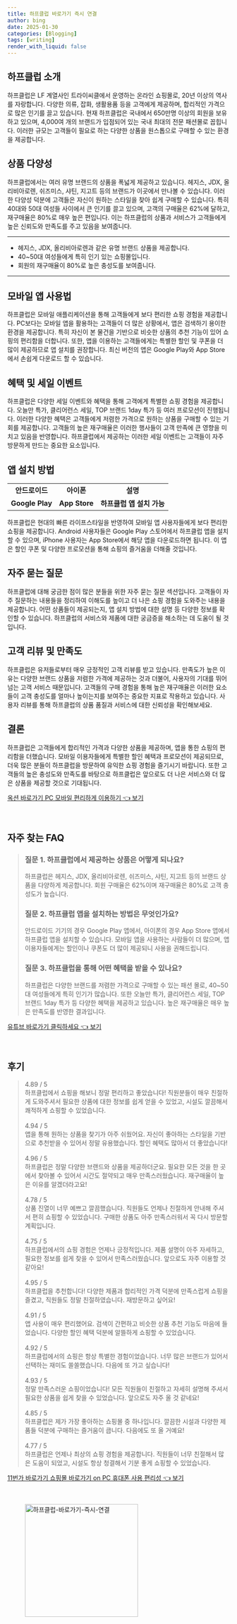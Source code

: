 ```yaml
---
title: 하프클럽 바로가기 즉시 연결
author: bing
date: 2025-01-30
categories: [Blogging]
tags: [writing]
render_with_liquid: false
---
```



<h2 id='하프클럽 소개'>하프클럽 소개</h2>

<p>하프클럽은 LF 계열사인 트라이씨클에서 운영하는 온라인 쇼핑몰로, 20년 이상의 역사를 자랑합니다. 다양한 의류, 잡화, 생활용품 등을 고객에게 제공하며, 합리적인 가격으로 많은 인기를 끌고 있습니다. 현재 하프클럽은 국내에서 650만명 이상의 회원을 보유하고 있으며, 4,000여 개의 브랜드가 입점되어 있는 국내 최대의 전문 패션몰로 꼽힙니다. 이러한 규모는 고객들이 필요로 하는 다양한 상품을 원스톱으로 구매할 수 있는 환경을 제공합니다.</p>

<h2 id='상품 다양성'>상품 다양성</h2>

<p>하프클럽에서는 여러 유명 브랜드의 상품을 폭넓게 제공하고 있습니다. 헤지스, JDX, 올리비아로렌, 쉬즈미스, 샤틴, 지고트 등의 브랜드가 이곳에서 만나볼 수 있습니다. 이러한 다양성 덕분에 고객들은 자신이 원하는 스타일을 찾아 쉽게 구매할 수 있습니다. 특히 40대와 50대 여성들 사이에서 큰 인기를 끌고 있으며, 고객의 구매율은 62%에 달하고, 재구매율은 80%로 매우 높은 편입니다. 이는 하프클럽의 상품과 서비스가 고객들에게 높은 신뢰도와 만족도를 주고 있음을 보여줍니다.</p>

<hr />

<ul>
    <li>헤지스, JDX, 올리비아로렌과 같은 유명 브랜드 상품을 제공합니다.</li>
    <li>40~50대 여성들에게 특히 인기 있는 쇼핑몰입니다.</li>
    <li>회원의 재구매율이 80%로 높은 충성도를 보여줍니다.</li>
</ul>

<hr />

<h2 id='모바일 앱 사용법'>모바일 앱 사용법</h2>

<p>하프클럽은 모바일 애플리케이션을 통해 고객들에게 보다 편리한 쇼핑 경험을 제공합니다. PC보다는 모바일 앱을 활용하는 고객들이 더 많은 상황에서, 앱은 검색하기 용이한 환경을 제공합니다. 특히 자신이 본 물건을 기반으로 비슷한 상품의 추천 기능이 있어 쇼핑의 편리함을 더합니다. 또한, 앱을 이용하는 고객들에게는 특별한 할인 및 쿠폰을 더 많이 제공하므로 앱 설치를 권장합니다. 최신 버전의 앱은 Google Play와 App Store에서 손쉽게 다운로드 할 수 있습니다.</p>

<h2 id='혜택 및 세일 이벤트'>혜택 및 세일 이벤트</h2>

<p>하프클럽은 다양한 세일 이벤트와 혜택을 통해 고객에게 특별한 쇼핑 경험을 제공합니다. 오늘만 특가, 클리어런스 세일, TOP 브랜드 1day 특가 등 여러 프로모션이 진행됩니다. 이러한 다양한 혜택은 고객들에게 저렴한 가격으로 원하는 상품을 구매할 수 있는 기회를 제공합니다. 고객들의 높은 재구매율은 이러한 행사들이 고객 만족에 큰 영향을 미치고 있음을 반영합니다. 하프클럽에서 제공하는 이러한 세일 이벤트는 고객들이 자주 방문하게 만드는 중요한 요소입니다.</p>

<h2 id='앱 설치 방법'>앱 설치 방법</h2>

<table>
    <tr>
        <td style="text-align: center; height: 17px;"><b>안드로이드</b></td>
        <td style="text-align: center; height: 17px;"><b>아이폰</b></td>
        <td style="text-align: center; height: 17px;"><b>설명</b></td>
    </tr>
    <tr>
        <td style="text-align: center; height: 17px;"><b>Google Play</b></td>
        <td style="text-align: center; height: 17px;"><b>App Store</b></td>
        <td style="text-align: center; height: 17px;"><b>하프클럽 앱 설치 가능</b></td>
    </tr>
</table>

<p>하프클럽은 현대의 빠른 라이프스타일을 반영하여 모바일 앱 사용자들에게 보다 편리한 쇼핑을 제공합니다. Android 사용자들은 Google Play 스토어에서 하프클럽 앱을 설치할 수 있으며, iPhone 사용자는 App Store에서 해당 앱을 다운로드하면 됩니다. 이 앱은 할인 쿠폰 및 다양한 프로모션을 통해 쇼핑의 즐거움을 더해줄 것입니다.</p>

<h2 id='자주 묻는 질문'>자주 묻는 질문</h2>

<p>하프클럽에 대해 궁금한 점이 많은 분들을 위한 자주 묻는 질문 섹션입니다. 고객들이 자주 질문하는 내용들을 정리하여 이해도를 높이고 더 나은 쇼핑 경험을 도와주는 내용을 제공합니다. 어떤 상품들이 제공되는지, 앱 설치 방법에 대한 설명 등 다양한 정보를 확인할 수 있습니다. 하프클럽의 서비스와 제품에 대한 궁금증을 해소하는 데 도움이 될 것입니다.</p>

<h2 id='고객 리뷰 및 만족도'>고객 리뷰 및 만족도</h2>

<p>하프클럽은 유저들로부터 매우 긍정적인 고객 리뷰를 받고 있습니다. 만족도가 높은 이유는 다양한 브랜드 상품을 저렴한 가격에 제공하는 것과 더불어, 사용자의 기대를 뛰어넘는 고객 서비스 때문입니다. 고객들의 구매 경험을 통해 높은 재구매율은 이러한 요소들이 고객 충성도를 얼마나 높이는지를 보여주는 중요한 지표로 작용하고 있습니다. 사용자 리뷰를 통해 하프클럽의 상품 품질과 서비스에 대한 신뢰성을 확인해보세요.</p>

<h2 id='결론'>결론</h2>

<p>하프클럽은 고객들에게 합리적인 가격과 다양한 상품을 제공하며, 앱을 통한 쇼핑의 편리함을 더했습니다. 모바일 이용자들에게 특별한 할인 혜택과 프로모션이 제공되므로, 더욱 많은 분들이 하프클럽을 방문하여 유익한 쇼핑 경험을 즐기시기 바랍니다. 또한 고객들의 높은 충성도와 만족도를 바탕으로 하프클럽은 앞으로도 더 나은 서비스와 더 많은 상품을 제공할 것으로 기대됩니다.</p>


<p><a class="click-button" title="옥션 바로가기 PC 모바일 편리하게 이용하기" href="https://purplelist.github.io/posts/%EC%98%A5%EC%85%98-%EB%B0%94%EB%A1%9C%EA%B0%80%EA%B8%B0-PC-%EB%AA%A8%EB%B0%94%EC%9D%BC-%ED%8E%B8%EB%A6%AC%ED%95%98%EA%B2%8C-%EC%9D%B4%EC%9A%A9%ED%95%98%EA%B8%B0/" rel="dofollow">옥션 바로가기 PC 모바일 편리하게 이용하기 👈 보기</a></p><br>
<h2 id='자주_찾는_FAQ'>자주 찾는 FAQ</h2>
<div itemscope="" itemtype="https://schema.org/FAQPage"> 
<blockquote> 
<div itemscope="" itemprop="mainEntity" itemtype="https://schema.org/Question"> 
<h3 itemprop="name">질문 1. 하프클럽에서 제공하는 상품은 어떻게 되나요?</h3> 
<div itemscope="" itemprop="acceptedAnswer" itemtype="https://schema.org/Answer"> 
<span itemprop="text"> 
<p>하프클럽은 헤지스, JDX, 올리비아로렌, 쉬즈미스, 샤틴, 지고트 등의 브랜드 상품을 다양하게 제공합니다. 회원 구매율은 62%이며 재구매율은 80%로 고객 충성도가 높습니다.</p> 
</span> 
</div> 
</div> 

<div itemscope="" itemprop="mainEntity" itemtype="https://schema.org/Question"> 
<h3 itemprop="name">질문 2. 하프클럽 앱을 설치하는 방법은 무엇인가요?</h3> 
<div itemscope="" itemprop="acceptedAnswer" itemtype="https://schema.org/Answer"> 
<span itemprop="text"> 
<p>안드로이드 기기의 경우 Google Play 앱에서, 아이폰의 경우 App Store 앱에서 하프클럽 앱을 설치할 수 있습니다. 모바일 앱을 사용하는 사람들이 더 많으며, 앱 이용자들에게는 할인이나 쿠폰도 더 많이 제공되니 사용을 권해드립니다.</p> 
</span> 
</div> 
</div> 

<div itemscope="" itemprop="mainEntity" itemtype="https://schema.org/Question"> 
<h3 itemprop="name">질문 3. 하프클럽을 통해 어떤 혜택을 받을 수 있나요?</h3> 
<div itemscope="" itemprop="acceptedAnswer" itemtype="https://schema.org/Answer"> 
<span itemprop="text"> 
<p>하프클럽은 다양한 브랜드를 저렴한 가격으로 구매할 수 있는 패션 몰로, 40~50대 여성들에게 특히 인기가 많습니다. 또한 오늘만 특가, 클리어런스 세일, TOP 브랜드 1day 특가 등 다양한 혜택을 제공하고 있습니다. 높은 재구매율은 매우 높은 만족도를 반영한 결과입니다.</p> 
</span> 
</div> 
</div> 
</blockquote> 
</div>
<p><a class="click-button" title="유튜브 바로가기 클릭하세요" href="https://purplelist.github.io/posts/%EC%9C%A0%ED%8A%9C%EB%B8%8C-%EB%B0%94%EB%A1%9C%EA%B0%80%EA%B8%B0-%ED%81%B4%EB%A6%AD%ED%95%98%EC%84%B8%EC%9A%94/" rel="dofollow">유튜브 바로가기 클릭하세요 👈 보기</a></p><br>
<h2 id='후기'>후기</h2>
<div itemscope itemtype="https://schema.org/Product">
  <blockquote>
  <div itemprop="review" itemscope itemtype="https://schema.org/Review">
      <div itemprop="reviewRating" itemscope itemtype="https://schema.org/Rating"> <span itemprop="ratingValue">4.89</span> / <span itemprop="bestRating">5</span> </div>
      <span itemprop="reviewBody">하프클럽에서 쇼핑을 해보니 정말 편리하고 좋았습니다! 직원분들이 매우 친절하게 도와주셔서 필요한 상품에 대한 정보를 쉽게 얻을 수 있었고, 시설도 깔끔해서 쾌적하게 쇼핑할 수 있었습니다.</span>
  </div>
  <br>
  <div itemprop="review" itemscope itemtype="https://schema.org/Review">
      <div itemprop="reviewRating" itemscope itemtype="https://schema.org/Rating"> <span itemprop="ratingValue">4.94</span> / <span itemprop="bestRating">5</span> </div>
      <span itemprop="reviewBody">앱을 통해 원하는 상품을 찾기가 아주 쉬웠어요. 자신이 좋아하는 스타일을 기반으로 추천받을 수 있어서 정말 유용했습니다. 할인 혜택도 많아서 더 좋았습니다!</span>
  </div>
  <br>
  <div itemprop="review" itemscope itemtype="https://schema.org/Review">
      <div itemprop="reviewRating" itemscope itemtype="https://schema.org/Rating"> <span itemprop="ratingValue">4.96</span> / <span itemprop="bestRating">5</span> </div>
      <span itemprop="reviewBody">하프클럽은 정말 다양한 브랜드와 상품을 제공하더군요. 필요한 모든 것을 한 곳에서 찾아볼 수 있어서 시간도 절약되고 매우 만족스러웠습니다. 재구매율이 높은 이유를 알겠더라고요!</span>
  </div>
  <br>
  <div itemprop="review" itemscope itemtype="https://schema.org/Review">
      <div itemprop="reviewRating" itemscope itemtype="https://schema.org/Rating"> <span itemprop="ratingValue">4.78</span> / <span itemprop="bestRating">5</span> </div>
      <span itemprop="reviewBody">상품 진열이 너무 예쁘고 깔끔했습니다. 직원들도 언제나 친절하게 안내해 주셔서 편히 쇼핑할 수 있었습니다. 구매한 상품도 아주 만족스러워서 꼭 다시 방문할 계획입니다.</span>
  </div>
  <br>
  <div itemprop="review" itemscope itemtype="https://schema.org/Review">
      <div itemprop="reviewRating" itemscope itemtype="https://schema.org/Rating"> <span itemprop="ratingValue">4.75</span> / <span itemprop="bestRating">5</span> </div>
      <span itemprop="reviewBody">하프클럽에서의 쇼핑 경험은 언제나 긍정적입니다. 제품 설명이 아주 자세하고, 필요한 정보를 쉽게 찾을 수 있어서 만족스러웠습니다. 앞으로도 자주 이용할 것 같아요!</span>
  </div>
  <br>
  <div itemprop="review" itemscope itemtype="https://schema.org/Review">
      <div itemprop="reviewRating" itemscope itemtype="https://schema.org/Rating"> <span itemprop="ratingValue">4.95</span> / <span itemprop="bestRating">5</span> </div>
      <span itemprop="reviewBody">하프클럽을 추천합니다! 다양한 제품과 합리적인 가격 덕분에 만족스럽게 쇼핑을 즐겼고, 직원들도 정말 친절하였습니다. 재방문하고 싶어요!</span>
  </div>
  <br>
  <div itemprop="review" itemscope itemtype="https://schema.org/Review">
      <div itemprop="reviewRating" itemscope itemtype="https://schema.org/Rating"> <span itemprop="ratingValue">4.91</span> / <span itemprop="bestRating">5</span> </div>
      <span itemprop="reviewBody">앱 사용이 매우 편리했어요. 검색이 간편하고 비슷한 상품 추천 기능도 마음에 들었습니다. 다양한 할인 혜택 덕분에 알뜰하게 쇼핑할 수 있었습니다.</span>
  </div>
  <br>
  <div itemprop="review" itemscope itemtype="https://schema.org/Review">
      <div itemprop="reviewRating" itemscope itemtype="https://schema.org/Rating"> <span itemprop="ratingValue">4.92</span> / <span itemprop="bestRating">5</span> </div>
      <span itemprop="reviewBody">하프클럽에서의 쇼핑은 항상 특별한 경험이었습니다. 너무 많은 브랜드가 있어서 선택하는 재미도 쏠쏠했습니다. 다음에 또 가고 싶습니다!</span>
  </div>
  <br>
  <div itemprop="review" itemscope itemtype="https://schema.org/Review">
      <div itemprop="reviewRating" itemscope itemtype="https://schema.org/Rating"> <span itemprop="ratingValue">4.93</span> / <span itemprop="bestRating">5</span> </div>
      <span itemprop="reviewBody">정말 만족스러운 쇼핑이었습니다! 모든 직원들이 친절하고 자세히 설명해 주셔서 필요한 상품을 쉽게 찾을 수 있었습니다. 앞으로도 자주 올 것 같네요!</span>
  </div>
  <br>
  <div itemprop="review" itemscope itemtype="https://schema.org/Review">
      <div itemprop="reviewRating" itemscope itemtype="https://schema.org/Rating"> <span itemprop="ratingValue">4.85</span> / <span itemprop="bestRating">5</span> </div>
      <span itemprop="reviewBody">하프클럽은 제가 가장 좋아하는 쇼핑몰 중 하나입니다. 깔끔한 시설과 다양한 제품들 덕분에 구매하는 즐거움이 큽니다. 다음에도 또 올 거예요!</span>
  </div>
  <br>
  <div itemprop="review" itemscope itemtype="https://schema.org/Review">
      <div itemprop="reviewRating" itemscope itemtype="https://schema.org/Rating"> <span itemprop="ratingValue">4.77</span> / <span itemprop="bestRating">5</span> </div>
      <span itemprop="reviewBody">하프클럽은 언제나 최상의 쇼핑 경험을 제공합니다. 직원들이 너무 친절해서 많은 도움이 되었고, 시설도 항상 청결해서 기분 좋게 쇼핑할 수 있었습니다.</span>
  </div>
  </blockquote>
</div>
<p><a class="click-button" title="11번가 바로가기 쇼핑몰 바로가기 on PC 휴대폰 사용 편리성" href="https://purplelist.github.io/posts/11%EB%B2%88%EA%B0%80-%EB%B0%94%EB%A1%9C%EA%B0%80%EA%B8%B0-%EC%87%BC%ED%95%91%EB%AA%B0-%EB%B0%94%EB%A1%9C%EA%B0%80%EA%B8%B0-on-PC-%ED%9C%B4%EB%8C%80%ED%8F%B0-%EC%82%AC%EC%9A%A9-%ED%8E%B8%EB%A6%AC%EC%84%B1/" rel="dofollow">11번가 바로가기 쇼핑몰 바로가기 on PC 휴대폰 사용 편리성 👈 보기</a></p><br>
<figure class="image"><img src="https://purplelist.github.io/assets/img/thumbnail/하프클럽-바로가기-즉시-연결.webp" alt="하프클럽-바로가기-즉시-연결" width="256" height="256"></figure>